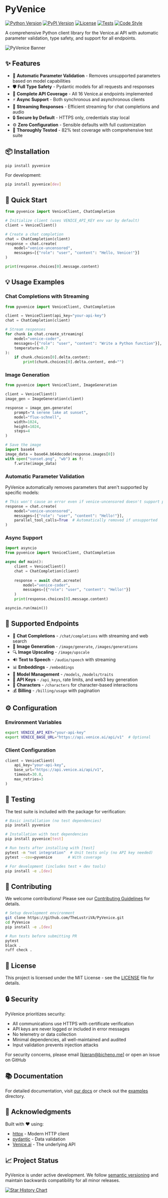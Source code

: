 # PyVenice

[![Python Version](https://img.shields.io/pypi/pyversions/pyvenice)](https://pypi.org/project/pyvenice/)
[![PyPI Version](https://img.shields.io/pypi/v/pyvenice)](https://pypi.org/project/pyvenice/)
[![License](https://img.shields.io/github/license/TheLustriVA/PyVenice)](https://github.com/TheLustriVA/PyVenice/blob/main/LICENSE)
[![Tests](https://img.shields.io/github/actions/workflow/status/TheLustriVA/PyVenice/tests.yml?branch=main&label=tests)](https://github.com/TheLustriVA/PyVenice/actions)
[![Code Style](https://img.shields.io/badge/code%20style-ruff-000000.svg)](https://github.com/charliermarsh/ruff)

A comprehensive Python client library for the Venice.ai API with automatic parameter validation, type safety, and support for all endpoints.

![PyVenice Banner](https://i.imgur.com/OsAkjoQ.png)

## ✨ Features

- 🔧 **Automatic Parameter Validation** - Removes unsupported parameters based on model capabilities
- 🛡️ **Full Type Safety** - Pydantic models for all requests and responses  
- 📡 **Complete API Coverage** - All 16 Venice.ai endpoints implemented
- ⚡ **Async Support** - Both synchronous and asynchronous clients
- 🌊 **Streaming Responses** - Efficient streaming for chat completions and audio
- 🔒 **Secure by Default** - HTTPS only, credentials stay local
- ⚙️ **Zero Configuration** - Sensible defaults with full customization
- 🧪 **Thoroughly Tested** - 82% test coverage with comprehensive test suite

## 📦 Installation

```bash
pip install pyvenice
```

For development:

```bash
pip install pyvenice[dev]
```

## 🚀 Quick Start

```python
from pyvenice import VeniceClient, ChatCompletion

# Initialize client (uses VENICE_API_KEY env var by default)
client = VeniceClient()

# Create a chat completion
chat = ChatCompletion(client)
response = chat.create(
    model="venice-uncensored",
    messages=[{"role": "user", "content": "Hello, Venice!"}]
)

print(response.choices[0].message.content)
```

## 💡 Usage Examples

### Chat Completions with Streaming

```python
from pyvenice import VeniceClient, ChatCompletion

client = VeniceClient(api_key="your-api-key")
chat = ChatCompletion(client)

# Stream responses
for chunk in chat.create_streaming(
    model="venice-coder",
    messages=[{"role": "user", "content": "Write a Python function"}],
    temperature=0.7
):
    if chunk.choices[0].delta.content:
        print(chunk.choices[0].delta.content, end="")
```

### Image Generation

```python
from pyvenice import VeniceClient, ImageGeneration

client = VeniceClient()
image_gen = ImageGeneration(client)

response = image_gen.generate(
    prompt="A serene lake at sunset",
    model="flux-schnell",
    width=1024,
    height=1024,
    steps=4
)

# Save the image
import base64
image_data = base64.b64decode(response.images[0])
with open("sunset.png", "wb") as f:
    f.write(image_data)
```

### Automatic Parameter Validation

PyVenice automatically removes parameters that aren't supported by specific models:

```python
# This won't cause an error even if venice-uncensored doesn't support parallel_tool_calls
response = chat.create(
    model="venice-uncensored",
    messages=[{"role": "user", "content": "Hello!"}],
    parallel_tool_calls=True  # Automatically removed if unsupported
)
```

### Async Support

```python
import asyncio
from pyvenice import VeniceClient, ChatCompletion

async def main():
    client = VeniceClient()
    chat = ChatCompletion(client)
    
    response = await chat.acreate(
        model="venice-coder",
        messages=[{"role": "user", "content": "Hello!"}]
    )
    print(response.choices[0].message.content)

asyncio.run(main())
```

## 🎯 Supported Endpoints

- 💬 **Chat Completions** - `/chat/completions` with streaming and web search
- 🎨 **Image Generation** - `/image/generate`, `/images/generations`
- 🔍 **Image Upscaling** - `/image/upscale`
- 🔊 **Text to Speech** - `/audio/speech` with streaming
- 📊 **Embeddings** - `/embeddings`
- 🤖 **Model Management** - `/models`, `/models/traits`
- 🔑 **API Keys** - `/api_keys`, rate limits, and web3 key generation
- 👤 **Characters** - `/characters` for character-based interactions
- 💰 **Billing** - `/billing/usage` with pagination

## ⚙️ Configuration

### Environment Variables

```bash
export VENICE_API_KEY="your-api-key"
export VENICE_BASE_URL="https://api.venice.ai/api/v1"  # Optional
```

### Client Configuration

```python
client = VeniceClient(
    api_key="your-api-key",
    base_url="https://api.venice.ai/api/v1",
    timeout=30.0,
    max_retries=3
)
```

## 🧪 Testing

The test suite is included with the package for verification:

```bash
# Basic installation (no test dependencies)
pip install pyvenice

# Installation with test dependencies
pip install pyvenice[test]

# Run tests after installing with [test]
pytest -m "not integration"  # Unit tests only (no API key needed)
pytest --cov=pyvenice       # With coverage

# For development (includes test + dev tools)
pip install -e .[dev]
```

## 🤝 Contributing

We welcome contributions! Please see our [Contributing Guidelines](CONTRIBUTING.md) for details.

```bash
# Setup development environment
git clone https://github.com/TheLustriVA/PyVenice.git
cd PyVenice
pip install -e .[dev]

# Run tests before submitting PR
pytest
black .
ruff check .
```

## 📄 License

This project is licensed under the MIT License - see the [LICENSE](LICENSE) file for details.

## 🔒 Security

PyVenice prioritizes security:

- All communications use HTTPS with certificate verification
- API keys are never logged or included in error messages  
- No telemetry or data collection
- Minimal dependencies, all well-maintained and audited
- Input validation prevents injection attacks

For security concerns, please email [kieran@bicheno.me] or open an issue on GitHub

## 📚 Documentation

For detailed documentation, visit [our docs](https://github.com/TheLustriVA/PyVenice#readme) or check out the [examples](src/) directory.

## 🙏 Acknowledgments

Built with ❤️ using:

- [httpx](https://github.com/encode/httpx) - Modern HTTP client
- [pydantic](https://github.com/pydantic/pydantic) - Data validation
- [Venice.ai](https://venice.ai) - The underlying API

## 📈 Project Status

PyVenice is under active development. We follow [semantic versioning](https://semver.org/) and maintain backwards compatibility for all minor releases.

[![Star History Chart](https://api.star-history.com/svg?repos=TheLustriVA/PyVenice&type=Date)](https://star-history.com/#TheLustriVA/PyVenice&Date)
